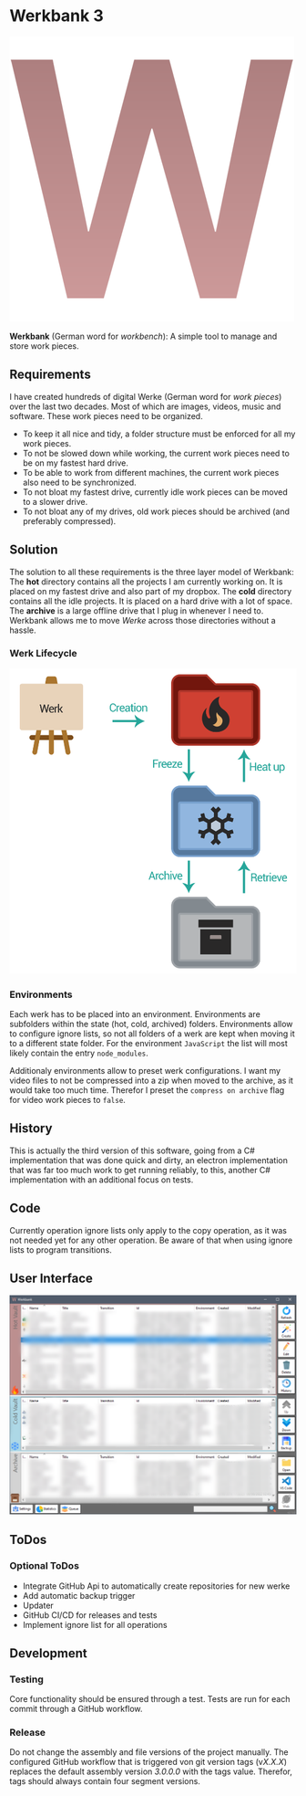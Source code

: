 # Werkbank 3

![Logo](logo-500.png)

**Werkbank** (German word for *workbench*): A simple tool to manage and store work pieces.

## Requirements

I have created hundreds of digital Werke (German word for *work pieces*) over the last two decades. Most of which are images, videos, music and software. These work pieces need to be organized.

- To keep it all nice and tidy, a folder structure must be enforced for all my work pieces.
- To not be slowed down while working, the current work pieces need to be on my fastest hard drive.
- To be able to work from different machines, the current work pieces also need to be synchronized.
- To not bloat my fastest drive, currently idle work pieces can be moved to a slower drive.
- To not bloat any of my drives, old work pieces should be archived (and preferably compressed).

## Solution

The solution to all these requirements is the three layer model of Werkbank: The **hot** directory contains all the projects I am currently working on. It is placed on my fastest drive and also part of my dropbox. The **cold** directory contains all the idle projects. It is placed on a hard drive with a lot of space. The **archive** is a large offline drive that I plug in whenever I need to.
Werkbank allows me to move *Werke* across those directories without a hassle.

### Werk Lifecycle

![werk lifecycle](docs/werk_lifecycle.png)

### Environments

Each werk has to be placed into an environment. Environments are subfolders within the state (hot, cold, archived) folders. Environments allow to configure ignore lists, so not all folders of a werk are kept when moving it to a different state folder. For the environment `JavaScript` the list will most likely contain the entry `node_modules`.

Additionaly environments allow to preset werk configurations. I want my video files to not be compressed into a zip when moved to the archive, as it would take too much time. Therefor I preset the `compress on archive` flag for video work pieces to `false`.

## History

This is actually the third version of this software, going from a C# implementation that was done quick and dirty, an electron implementation that was far too much work to get running reliably, to this, another C# implementation with an additional focus on tests.

## Code

Currently operation ignore lists only apply to the copy operation, as it was not needed yet for any other operation. Be aware of that when using ignore lists to program transitions.

## User Interface

![User Interface](docs/ui.png)

## ToDos

### Optional ToDos

- Integrate GitHub Api to automatically create repositories for new werke
- Add automatic backup trigger
- Updater
- GitHub CI/CD for releases and tests
- Implement ignore list for all operations

## Development

### Testing

Core functionality should be ensured through a test. Tests are run for each commit through a GitHub workflow.

### Release

Do not change the assembly and file versions of the project manually. The configured GitHub workflow that is triggered von git version tags (v*X.X.X*) replaces the default assembly version *3.0.0.0* with the tags value. Therefor, tags should always contain four segment versions.